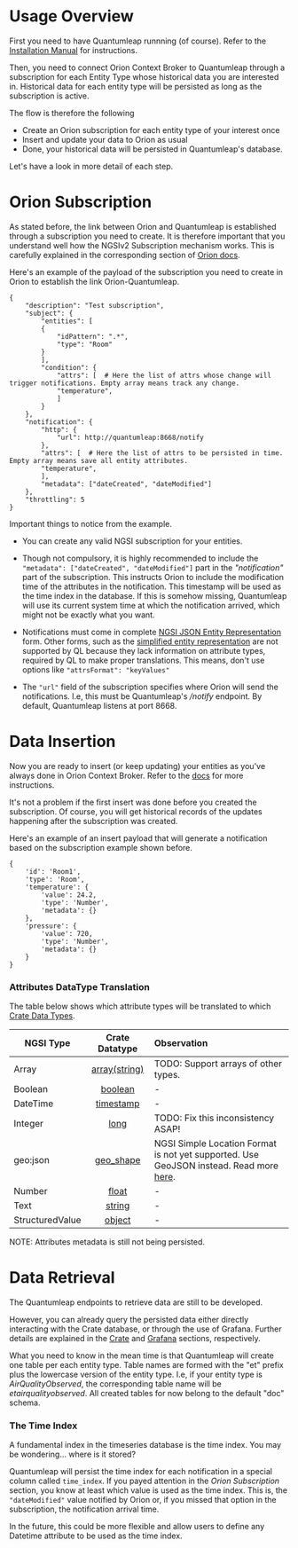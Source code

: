 # Usage Overview

First you need to have Quantumleap runnning (of course). Refer to the [Installation Manual](../admin/index.md) for instructions.

Then, you need to connect Orion Context Broker to Quantumleap through a subscription for each Entity Type whose historical data you are interested in. Historical data for each entity type will be persisted as long as the subscription is active.

The flow is therefore the following

- Create an Orion subscription for each entity type of your interest once
- Insert and update your data to Orion as usual
- Done, your historical data will be persisted in Quantumleap's database.

Let's have a look in more detail of each step.


# Orion Subscription

As stated before, the link between Orion and Quantumleap is established through a subscription you need to create. It is therefore important that you understand well how the NGSIv2 Subscription mechanism works. This is carefully explained in the corresponding section of [Orion docs](https://fiware-orion.readthedocs.io/en/master/user/walkthrough_apiv2/index.html#subscriptions).

Here's an example of the payload of the subscription you need to create in Orion to establish the link Orion-Quantumleap.

    {
        "description": "Test subscription",
        "subject": {
            "entities": [
            {
                "idPattern": ".*",
                "type": "Room"
            }
            ],
            "condition": {
                "attrs": [  # Here the list of attrs whose change will trigger notifications. Empty array means track any change.
                "temperature",
                ]
            }
        },
        "notification": {
            "http": {
                "url": http://quantumleap:8668/notify
            },
            "attrs": [  # Here the list of attrs to be persisted in time. Empty array means save all entity attributes.
            "temperature",
            ],
            "metadata": ["dateCreated", "dateModified"]
        },
        "throttling": 5
    }

Important things to notice from the example.

- You can create any valid NGSI subscription for your entities.

- Though not compulsory, it is highly recommended to include the ```"metadata": ["dateCreated", "dateModified"]``` part in the *"notification"* part of the subscription. This instructs Orion to include the modification time of the attributes in the notification. This timestamp will be used as the time index in the database. If this is somehow missing, Quantumleap will use its current system time at which the notification arrived, which might not be exactly what you want.

- Notifications must come in complete [NGSI JSON Entity Representation](http://docs.orioncontextbroker.apiary.io/#introduction/specification/json-attribute-representation) form. Other forms, such as the [simplified entity representation](http://docs.orioncontextbroker.apiary.io/#introduction/specification/simplified-entity-representation) are not supported by QL because they lack information on attribute types, required by QL to make proper translations. This means, don't use options like ```"attrsFormat": "keyValues"```

- The ```"url"``` field of the subscription specifies where Orion will send the notifications. I.e, this must be Quantumleap's */notify* endpoint. By default, Quantumleap listens at port 8668.


# Data Insertion

Now you are ready to insert (or keep updating) your entities as you've always done in Orion Context Broker. Refer to the [docs](http://fiware-orion.readthedocs.io/en/latest/user/walkthrough_apiv2/index.html#issuing-commands-to-the-broker) for more instructions.

It's not a problem if the first insert was done before you created the subscription. Of course, you will get historical records of the updates happening after the subscription was created.

Here's an example of an insert payload that will generate a notification based on the subscription example shown before.

    {
        'id': 'Room1',
        'type': 'Room',
        'temperature': {
            'value': 24.2,
            'type': 'Number',
            'metadata': {}
        },
        'pressure': {
            'value': 720,
            'type': 'Number',
            'metadata': {}
        }
    }


### Attributes DataType Translation

The table below shows which attribute types will be translated to which [Crate Data Types](https://crate.io/docs/crate/reference/sql/data_types.html).

| NGSI Type          | Crate Datatype          | Observation |
| ------------- |:-------------:| :-----|
|Array               | [array(string)](https://crate.io/docs/crate/reference/sql/data_types.html#array)           | TODO: Support arrays of other types. |
|Boolean             | [boolean](https://crate.io/docs/crate/reference/sql/data_types.html#boolean)                 | - |
|DateTime             | [timestamp](https://crate.io/docs/crate/reference/sql/data_types.html#timestamp)                 | - |
|Integer             | [long](https://crate.io/docs/crate/reference/sql/data_types.html#numeric-types)                    | TODO: Fix this inconsistency ASAP! |
|geo:json            | [geo_shape](https://crate.io/docs/crate/reference/sql/data_types.html#geo-shape)               | NGSI Simple Location Format is not yet supported. Use GeoJSON instead. Read more [here](http://docs.orioncontextbroker.apiary.io/#introduction/specification/geospatial-properties-of-entities).|
|Number              | [float](https://crate.io/docs/crate/reference/sql/data_types.html#numeric-types)                   |-|
|Text                | [string](https://crate.io/docs/crate/reference/sql/data_types.html#string)                  |-|
|StructuredValue     | [object](https://crate.io/docs/crate/reference/sql/data_types.html#object)                  |-|


NOTE: Attributes metadata is still not being persisted.


# Data Retrieval

The Quantumleap endpoints to retrieve data are still to be developed.

However, you can already query the persisted data either directly interacting with the Crate database, or through the use of Grafana. Further details are explained in the [Crate](../admin/crate.md) and [Grafana](../admin/grafana.md) sections, respectively.

What you need to know in the mean time is that Quantumleap will create one table per each entity type. Table names are formed with the "et" prefix plus the lowercase version of the entity type. I.e, if your entity type is *AirQualityObserved*, the corresponding table name will be *etairqualityobserved*. All created tables for now belong to the default "doc" schema.


### The Time Index

A fundamental index in the timeseries database is the time index. You may be wondering... where is it stored?

Quantumleap will persist the time index for each notification in a special column called ```time_index```.  If you payed attention in the *Orion Subscription* section, you know at least which value is used as the time index. This is, the ```"dateModified"``` value notified by Orion or, if you missed that option in the subscription, the notification arrival time.

In the future, this could be more flexible and allow users to define any Datetime attribute to be used as the time index.
